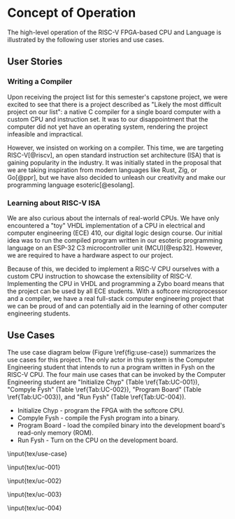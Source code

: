 # Concept of Operation

The high-level operation of the RISC-V FPGA-based CPU and Language is
illustrated by the following user stories and use cases.

## User Stories

### Writing a Compiler

Upon receiving the project list for this semester's capstone project, we were
excited to see that there is a project described as "Likely the most difficult
project on our list": a native C compiler for a single board computer with a
custom CPU and instruction set. It was to our disappointment that the computer
did not yet have an operating system, rendering the project infeasible and
impractical.

However, we insisted on working on a compiler. This time, we are targeting
RISC-V[@riscv], an open standard instruction set architecture (ISA) that is
gaining popularity in the industry. It was initially stated in the proposal that
we are taking inspiration from modern languages like Rust, Zig, or Go[@ppr], but
we have also decided to unleash our creativity and make our programming language
esoteric[@esolang].

### Learning about RISC-V ISA

We are also curious about the internals of real-world CPUs. We have only
encountered a "toy" VHDL implementation of a CPU in electrical and computer
engineering (ECE) 410, our digital logic design course. Our initial idea was to
run the compiled program written in our esoteric programming language on an
ESP-32 C3 microcontroller unit (MCU)[@esp32]. However, we are required to have a
hardware aspect to our project.

Because of this, we decided to implement a RISC-V CPU ourselves with a custom
CPU instruction to showcase the extensibility of RISC-V. Implementing the CPU in
VHDL and programming a Zybo board means that the project can be used by all ECE
students. With a softcore microprocessor and a compiler, we have a real
full-stack computer engineering project that we can be proud of and can
potentially aid in the learning of other computer engineering students.

## Use Cases

The use case diagram below (Figure \ref{fig:use-case}) summarizes the use cases
for this project. The only actor in this system is the Computer Engineering
student that intends to run a program written in Fysh on the RISC-V CPU. The
four main use cases that can be invoked by the Computer Engineering student are
"Initialize Chyp" (Table \ref{Tab:UC-001}), "Compyle Fysh" (Table
\ref{Tab:UC-002}), "Program Board" (Table \ref{Tab:UC-003}), and "Run Fysh"
(Table \ref{Tab:UC-004}).

- Initialize Chyp - program the FPGA with the softcore CPU.
- Compyle Fysh - compile the Fysh program into a binary.
- Program Board - load the compiled binary into the development board's
  read-only memory (ROM).
- Run Fysh - Turn on the CPU on the development board.

\input{tex/use-case}

\input{tex/uc-001}

\input{tex/uc-002}

\input{tex/uc-003}

\input{tex/uc-004}
